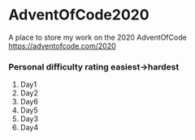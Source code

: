 # AdventOfCode2020

A place to store my work on the 2020 AdventOfCode https://adventofcode.com/2020


### Personal difficulty rating easiest->hardest

1. Day1
1. Day2
1. Day6
1. Day5
1. Day3
1. Day4
